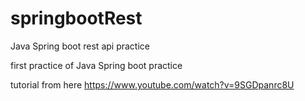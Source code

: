# springbootRest
Java Spring boot rest api practice

first practice of Java Spring boot practice

tutorial from here https://www.youtube.com/watch?v=9SGDpanrc8U
